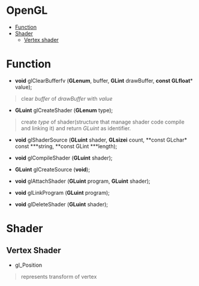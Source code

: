 # OpenGL

- [Function](#function)
- [Shader](#shader)
  - [Vertex shader](#vertex-shader)


Function
======

- **void** glClearBufferfv (**GLenum**, buffer, **GLint** drawBuffer, **const GLfloat**\* value);
>clear *buffer* of *drawBuffer* with *value*
<!-- >*drawBuffer*의 *buffer*를 *value*로 지운다.  -->

- **GLuint** glCreateShader (**GLenum** type);
>create *type* of shader(structure that manage shader code compile and linking it) and return *GLuint* as identifier.

- **void** glShaderSource (**GLuint** shader, **GLsizei** count, **const GLchar\* const \***string, **const GLint \***length);

- **void** glCompileShader (**GLuint** shader);

- **GLuint** glCreateSource (**void**);

- **void** glAttachShader (**GLuint** program, **GLuint** shader);

- **void** glLinkProgram (**GLuint** program);

- **void** glDeleteShader (**GLuint** shader);


Shader
=====
## Vertex Shader

- gl_Position
>represents transform of vertex